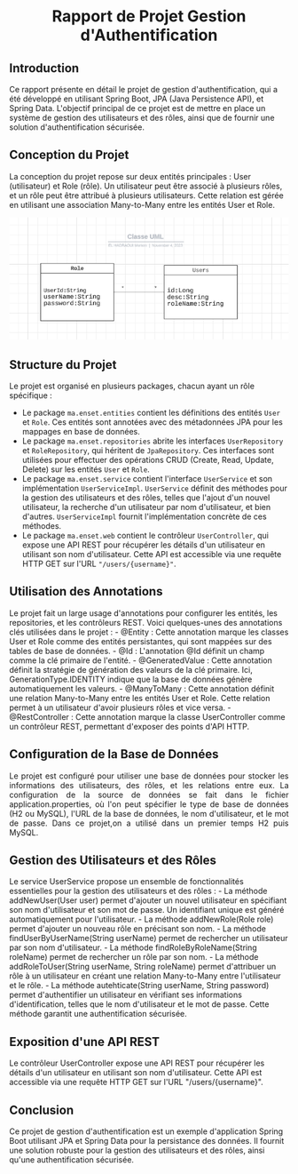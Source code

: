 <h1 style="text-align: center;">Rapport de Projet Gestion d'Authentification</h1>

<h2>Introduction</h2>
<p >Ce rapport présente en détail le projet de gestion d'authentification,
qui a été développé en utilisant Spring Boot, JPA (Java Persistence API), 
et Spring Data. L'objectif principal de ce projet est de mettre en place un système
de gestion des utilisateurs et des rôles,
ainsi que de fournir une solution d'authentification sécurisée.</p>

<h2>Conception du Projet</h2>
<p >La conception du projet repose sur deux entités principales :
User (utilisateur) et Role (rôle). Un utilisateur peut être associé à 
plusieurs rôles, et un rôle peut être attribué à plusieurs utilisateurs. 
Cette relation est gérée en utilisant une association Many-to-Many entre 
les entités User et Role.</p>
<img src="captures/conception.PNG" alt="Conception">
<h2>Structure du Projet</h2>
  <p>Le projet est organisé en plusieurs packages, chacun ayant un rôle spécifique :</p>
  <ul>
    <li>Le package <code>ma.enset.entities</code> contient les définitions des entités <code>User</code> et <code>Role</code>. Ces entités sont annotées avec des métadonnées JPA pour les mappages en base de données.</li>
    <li>Le package <code>ma.enset.repositories</code> abrite les interfaces <code>UserRepository</code> et <code>RoleRepository</code>, qui héritent de <code>JpaRepository</code>. Ces interfaces sont utilisées pour effectuer des opérations CRUD (Create, Read, Update, Delete) sur les entités <code>User</code> et <code>Role</code>.</li>
    <li>Le package <code>ma.enset.service</code> contient l'interface <code>UserService</code> et son implémentation <code>UserServiceImpl</code>. <code>UserService</code> définit des méthodes pour la gestion des utilisateurs et des rôles, telles que l'ajout d'un nouvel utilisateur, la recherche d'un utilisateur par nom d'utilisateur, et bien d'autres. <code>UserServiceImpl</code> fournit l'implémentation concrète de ces méthodes.</li>
    <li>Le package <code>ma.enset.web</code> contient le contrôleur <code>UserController</code>, qui expose une API REST pour récupérer les détails d'un utilisateur en utilisant son nom d'utilisateur. Cette API est accessible via une requête HTTP GET sur l'URL <code>"/users/{username}"</code>.</li>
  </ul>

<h2>Utilisation des Annotations</h2>
<p>Le projet fait un large usage d'annotations pour configurer les entités, les repositories, et les contrôleurs REST. Voici quelques-unes des annotations clés utilisées dans le projet :
  - @Entity : Cette annotation marque les classes User et Role comme des entités persistantes, qui sont mappées sur des tables de base de données.
  - @Id : L'annotation @Id définit un champ comme la clé primaire de l'entité.
  - @GeneratedValue : Cette annotation définit la stratégie de génération des valeurs de la clé primaire. Ici, GenerationType.IDENTITY indique que la base de données génère automatiquement les valeurs.
  - @ManyToMany : Cette annotation définit une relation Many-to-Many entre les entités User et Role. Cette relation permet à un utilisateur d'avoir plusieurs rôles et vice versa.
  - @RestController : Cette annotation marque la classe UserController comme un contrôleur REST, permettant d'exposer des points d'API HTTP.</p>

<h2>Configuration de la Base de Données</h2>
<p style="text-align: justify; text-justify: inter-word;">Le projet est configuré pour utiliser 
une base de données pour stocker 
les informations des utilisateurs, des rôles, et les relations entre eux.
La configuration de la source de données se fait dans le fichier application.properties, 
où l'on peut spécifier le type de base de données (H2 ou MySQL), l'URL de la base de données,
le nom d'utilisateur, et le mot de passe. Dans ce projet,on a utilisé dans un premier temps H2 puis MySQL.</p>

<h2>Gestion des Utilisateurs et des Rôles</h2>
<p>Le service UserService propose un ensemble de
fonctionnalités essentielles pour la gestion des utilisateurs et des rôles :
  - La méthode addNewUser(User user) permet d'ajouter un nouvel utilisateur en spécifiant son nom
d'utilisateur et son mot de passe. Un identifiant unique est généré automatiquement pour l'utilisateur.
  - La méthode addNewRole(Role role) permet d'ajouter un nouveau rôle en précisant son nom.
  - La méthode findUserByUserName(String userName) permet de rechercher un utilisateur par son nom d'utilisateur.
  - La méthode findRoleByRoleName(String roleName) permet de rechercher un rôle par son nom.
  - La méthode addRoleToUser(String userName, String roleName) permet d'attribuer un rôle à un utilisateur 
en créant une relation Many-to-Many entre l'utilisateur et le rôle.
  - La méthode autehticate(String userName, String password) permet d'authentifier un utilisateur en vérifiant
ses informations d'identification, telles que le nom d'utilisateur et le mot de passe. Cette méthode garantit 
une authentification sécurisée.</p>

<h2>Exposition d'une API REST</h2>
<p>Le contrôleur UserController expose une API REST pour 
récupérer les détails d'un utilisateur en utilisant son nom d'utilisateur.
Cette API est accessible via une requête HTTP GET sur l'URL "/users/{username}".</p>

<h2>Conclusion</h2>
<p>Ce projet de gestion d'authentification est un exemple d'application Spring Boot
utilisant JPA et Spring Data pour la persistance des données. Il fournit une solution robuste pour 
la gestion des utilisateurs et des rôles, ainsi qu'une authentification sécurisée. 
</p>


